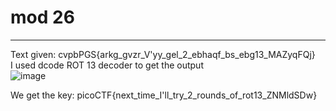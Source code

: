 # mod 26
---
Text given: cvpbPGS{arkg_gvzr_V'yy_gel_2_ebhaqf_bs_ebg13_MAZyqFQj}\
I used dcode ROT 13 decoder to get the output\
![image](https://github.com/Bg652/ctf/assets/144695497/675d8664-a362-476c-8aa1-77203115f20c)



We get the key: picoCTF{next_time_I'll_try_2_rounds_of_rot13_ZNMldSDw}
